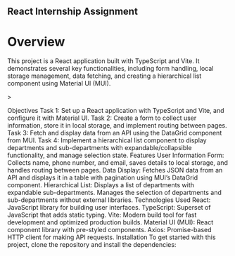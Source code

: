 ## React Internship Assignment

# Overview

<p>This project is a React application built with TypeScript and Vite. It demonstrates several key functionalities, including form handling, local storage management, data fetching, and creating a hierarchical list component using Material UI (MUI).</p>>

Objectives
Task 1: Set up a React application with TypeScript and Vite, and configure it with Material UI.
Task 2: Create a form to collect user information, store it in local storage, and implement routing between pages.
Task 3: Fetch and display data from an API using the DataGrid component from MUI.
Task 4: Implement a hierarchical list component to display departments and sub-departments with expandable/collapsible functionality, and manage selection state.
Features
User Information Form: Collects name, phone number, and email, saves details to local storage, and handles routing between pages.
Data Display: Fetches JSON data from an API and displays it in a table with pagination using MUI’s DataGrid component.
Hierarchical List: Displays a list of departments with expandable sub-departments. Manages the selection of departments and sub-departments without external libraries.
Technologies Used
React: JavaScript library for building user interfaces.
TypeScript: Superset of JavaScript that adds static typing.
Vite: Modern build tool for fast development and optimized production builds.
Material UI (MUI): React component library with pre-styled components.
Axios: Promise-based HTTP client for making API requests.
Installation
To get started with this project, clone the repository and install the dependencies:
